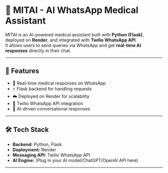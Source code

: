 # 🤖 MITAI - AI WhatsApp Medical Assistant  

MITAI is an AI-powered medical assistant built with **Python (Flask)**, deployed on **Render**, and integrated with **Twilio WhatsApp API**.  
It allows users to send queries via WhatsApp and get **real-time AI responses** directly in their chat.  

---

## 🚀 Features
- 📱 Real-time medical responses on WhatsApp  
- ⚡ Flask backend for handling requests  
- ☁️ Deployed on Render for scalability  
- 📩 Twilio WhatsApp API integration  
- 🧠 AI-driven conversational responses  

---

## 🛠️ Tech Stack
- **Backend:** Python, Flask  
- **Deployment:** Render  
- **Messaging API:** Twilio WhatsApp API  
- **AI Engine:** (Plug in your AI model/ChatGPT/OpenAI API here)  

--- 
